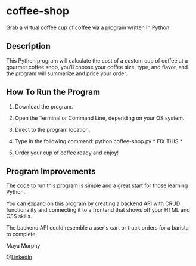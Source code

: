 # coffee-shop
Grab a virtual coffee cup of coffee via a program written in Python. 

## Description
This Python program will calculate the cost of a custom cup of coffee at a gourmet coffee shop,
you'll choose your coffee size, type, and flavor, and the program will summarize and price your order.

## How To Run the Program 
1. Download the program.

2. Open the Terminal or Command Line, depending on your OS system.  

3. Direct to the program location. 

4. Type in the following command: python coffee-shop.py * FIX THIS *

5. Order your cup of coffee ready and enjoy! 

## Program Improvements
The code to run this program is simple and a great start for those learning Python. 

You can expand on this program by creating a backend API with CRUD functionality and 
connecting it to a frontend that shows off your HTML and CSS skills. 

The backend API could resemble a user's cart or track orders for a barista to complete.


Maya Murphy 

@[LinkedIn](https://www.linkedin.com/in/maya-and-tech/)
